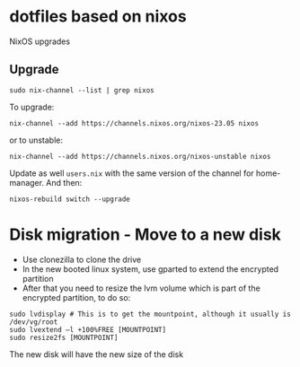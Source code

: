# dotfiles based on nixos

NixOS upgrades

## Upgrade

```
sudo nix-channel --list | grep nixos
```

To upgrade:

```
nix-channel --add https://channels.nixos.org/nixos-23.05 nixos
```
or to unstable:

```
nix-channel --add https://channels.nixos.org/nixos-unstable nixos
```

Update as well `users.nix` with the same version of the channel for home-manager. And then:

```
nixos-rebuild switch --upgrade
```

# Disk migration - Move to a new disk

- Use clonezilla to clone the drive
- In the new booted linux system, use gparted to extend the encrypted partition
- After that you need to resize the lvm volume which is part of the encrypted partition, to do so:

```
sudo lvdisplay # This is to get the mountpoint, although it usually is /dev/vg/root
sudo lvextend –l +100%FREE [MOUNTPOINT]
sudo resize2fs [MOUNTPOINT]
```

The new disk will have the new size of the disk
